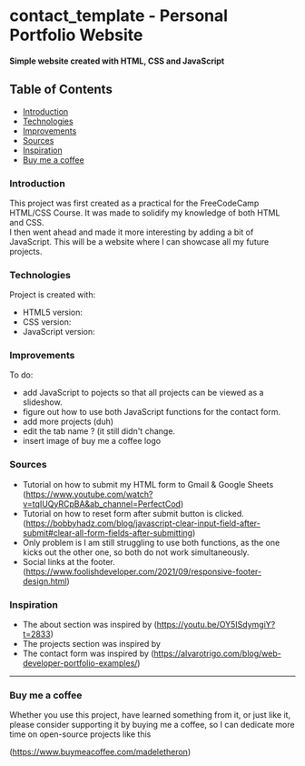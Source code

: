 # contact_template - Personal Portfolio Website

#### Simple website created with HTML, CSS and JavaScript

## Table of Contents
* [Introduction](#introduction)
* [Technologies](#technologies)
* [Improvements](#improvements)
* [Sources](#sources)
* [Inspiration](#inspiration)
* [Buy me a coffee](#buy-me-a-coffee)

### Introduction

This project was first created as a practical for the FreeCodeCamp HTML/CSS Course. It was made to solidify my knowledge of both HTML and CSS.  
I then went ahead and made it more interesting by adding a bit of JavaScript. This will be a website where I can showcase all my future projects.

### Technologies
Project is created with:
* HTML5 version:
* CSS version:
* JavaScript version:

### Improvements
To do:
* add JavaScript to pojects so that all projects can be viewed as a slideshow.
* figure out how to use both JavaScript functions for the contact form.
* add more projects (duh)
* edit the tab name <title></title> ? (it still didn't change.
* insert image of buy me a coffee logo

### Sources
* Tutorial on how to submit my HTML form to Gmail & Google Sheets (https://www.youtube.com/watch?v=tqIUQyRCpBA&ab_channel=PerfectCod) 
* Tutorial on how to reset form after submit button is clicked. (https://bobbyhadz.com/blog/javascript-clear-input-field-after-submit#clear-all-form-fields-after-submitting)
* Only problem is I am still struggling to use both functions, as the one kicks out the other one, so both do not work simultaneously.
* Social links at the footer. (https://www.foolishdeveloper.com/2021/09/responsive-footer-design.html)

### Inspiration
* The about section was inspired by (https://youtu.be/OY5ISdymgiY?t=2833)
* The projects section was inspired by
* The contact form was inspired by (https://alvarotrigo.com/blog/web-developer-portfolio-examples/)

---
### Buy me a coffee
Whether you use this project, have learned something from it, or just like it, please consider supporting it 
by buying me a coffee, so I can dedicate more time on open-source projects like this 

 (https://www.buymeacoffee.com/madeletheron)



